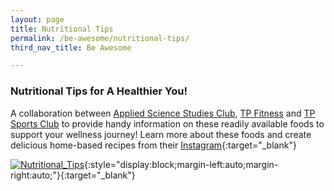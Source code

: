 ```yaml
---
layout: page
title: Nutritional Tips
permalink: /be-awesome/nutritional-tips/
third_nav_title: Be Awesome

---
```

### Nutritional Tips for A Healthier You! ###
A collaboration between [Applied Science Studies Club](/p10/ascsc/), [TP Fitness](/sports/tp_fitness/) and [TP Sports Club](/p10/sc/) to provide handy information on these readily available foods to support your wellness journey! Learn more about these foods and create delicious home-based recipes from their [Instagram](https://www.instagram.com/stories/highlights/17878770016617065/){:target="_blank"}
  
[![Nutritional_Tips]({{site.baseurl}}/images/BeAwesome-Nutritional_Tips-compressed.png)](https://www.instagram.com/stories/highlights/17878770016617065/){:style="display:block;margin-left:auto;margin-right:auto;"}{:target="_blank"}
